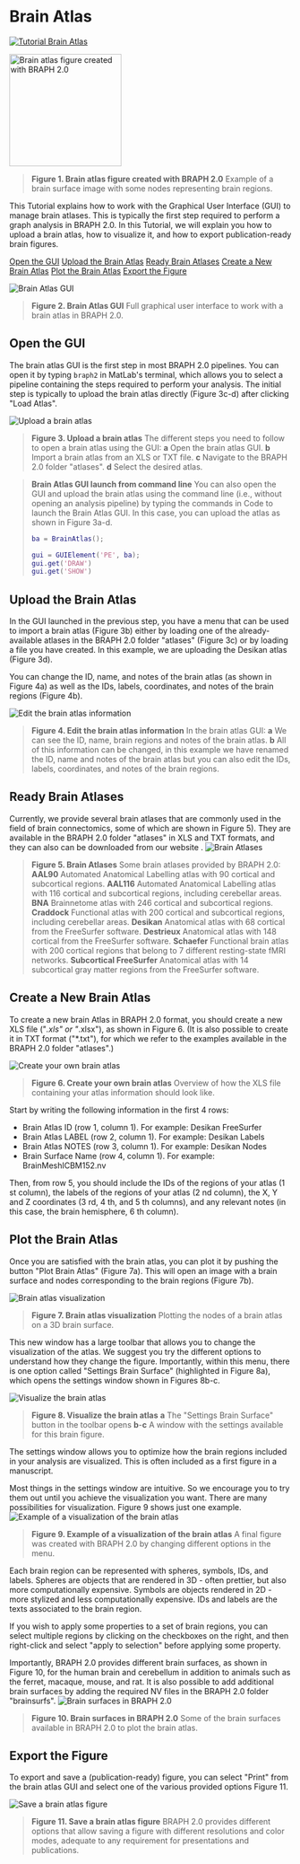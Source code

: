 # Brain Atlas

[![Tutorial Brain Atlas](https://img.shields.io/badge/PDF-Download-red?style=flat-square&logo=adobe-acrobat-reader)](tut_ba.pdf)

<img src="fig01.jpg" alt="Brain atlas figure created with BRAPH 2.0 " height="200px">

> **Figure 1. Brain atlas figure created with BRAPH 2.0**
> Example of a brain surface image with some nodes representing brain regions.
	



This Tutorial explains how to work with the Graphical User Interface (GUI) to manage brain atlases.
This is typically the first step required to perform a graph analysis in BRAPH 2.0. 
In this Tutorial, we will explain you how to upload a brain atlas, how to visualize it, and how to export publication-ready brain figures.

[Open the GUI](#Open-the-GUI)
[Upload the Brain Atlas](#Upload-the-Brain-Atlas)
[Ready Brain Atlases](#Ready-Brain-Atlases)
[Create a New Brain Atlas](#Create-a-New-Brain-Atlas)
[Plot the Brain Atlas](#Plot-the-Brain-Atlas)
[Export the Figure](#Export-the-Figure)




<img src="fig02.jpg" alt="Brain Atlas GUI">

> **Figure 2. Brain Atlas GUI**
> Full graphical user interface to work with a brain atlas in BRAPH 2.0. 
	


## Open the GUI

The brain atlas GUI is the first step in most BRAPH 2.0 pipelines. You can open it by typing `braph2` in MatLab's terminal, which allows you to select a pipeline containing the steps required to perform your analysis. The initial step is typically to upload the brain atlas directly (Figure 3c-d) after clicking "Load Atlas". 


<img src="fig03.jpg" alt="Upload a brain atlas">

> **Figure 3. Upload a brain atlas**
> The different steps you need to follow to open a brain atlas using the GUI: 
	**a** Open the brain atlas GUI.
	**b** Import a brain atlas from an XLS or TXT file.
	**c** Navigate to the BRAPH 2.0 folder "atlases".
	**d** Select the desired atlas.
	

> **Brain Atlas GUI launch from command line**
 You can also open the GUI and upload the brain atlas using the command line (i.e., without opening an analysis pipeline) by typing the commands in Code to launch the Brain Atlas GUI. In this case, you can upload the atlas as shown in Figure 3a-d. 
> ```matlab
> ba = BrainAtlas();
> 
> gui = GUIElement('PE', ba);
> gui.get('DRAW')
> gui.get('SHOW')
> ```




## Upload the Brain Atlas

In the GUI launched in the previous step, you have a menu that can be used to import a brain atlas (Figure 3b) either by loading one of the already-available atlases in the BRAPH 2.0 folder "atlases" (Figure 3c) or by loading a file you have created. In this example, we are uploading the Desikan atlas (Figure 3d).

You can change the ID, name, and notes of the brain atlas (as shown in Figure 4a) as well as the IDs, labels, coordinates, and notes of the brain regions (Figure 4b).
	

<img src="fig04.png" alt="Edit the brain atlas information">

> **Figure 4. Edit the brain atlas information**
> In the brain atlas GUI: 
	**a** We can see the ID, name, brain regions and notes of the brain atlas.
	**b** All of this information can be changed, in this example we have renamed the ID, name and notes of the brain atlas but you can also edit the IDs, labels, coordinates, and notes of the brain regions.
	


## Ready Brain Atlases



Currently, we provide several brain atlases that are commonly used in the field of brain connectomics, some of which are shown in Figure 5). 
They are available in the BRAPH 2.0 folder "atlases" in XLS and TXT formats, and they can also can be downloaded from our website .
<img src="fig05.jpg" alt="Brain Atlases">

> **Figure 5. Brain Atlases**
> Some brain atlases provided by BRAPH 2.0:
	**AAL90** Automated Anatomical Labelling atlas with 90 cortical and subcortical regions.
	**AAL116** Automated Anatomical Labelling atlas with 116 cortical and subcortical regions, including cerebellar areas.
	**BNA** Brainnetome atlas with 246 cortical and subcortical regions.
	**Craddock** Functional atlas with 200 cortical and subcortical regions, including cerebellar areas.
	**Desikan** Anatomical atlas with 68 cortical from the FreeSurfer software.
	**Destrieux** Anatomical atlas with 148 cortical from the FreeSurfer software.
	**Schaefer** Functional brain atlas with 200 cortical regions that belong to 7 different resting-state fMRI networks.
	**Subcortical FreeSurfer** Anatomical atlas with 14 subcortical gray matter regions from the FreeSurfer software.
	


## Create a New Brain Atlas

To create a new brain Atlas in BRAPH 2.0 format, you should create a new XLS file ("*.xls" or "*.xlsx"), as shown in Figure 6. 
(It is also possible to create it in TXT format ("*.txt"), for which we refer to the examples available in the BRAPH 2.0 folder "atlases".)


<img src="fig06.jpg" alt="Create your own brain atlas">

> **Figure 6. Create your own brain atlas**
> Overview of how the XLS file containing your atlas information should look like.
	

Start by writing the following information in the first 4 rows:
- Brain Atlas ID (row 1, column 1). 
For example: Desikan FreeSurfer
- Brain Atlas LABEL (row 2, column 1). 
For example: Desikan Labels
- Brain Atlas NOTES (row 3, column 1).
For example: Desikan Nodes
- Brain Surface Name (row 4, column 1).
For example: BrainMeshICBM152.nv

Then, from row 5, you should include the IDs of the regions of your atlas (1 st column), the labels of the regions of your atlas (2 nd column), the X, Y and Z coordinates (3 rd, 4 th, and 5 th columns), and any relevant notes (in this case, the brain hemisphere, 6 th column).	


## Plot the Brain Atlas

Once you are satisfied with the brain atlas, you can plot it by pushing the button "Plot Brain Atlas" (Figure 7a). 
This will open an image with a brain surface and nodes corresponding to the brain regions (Figure 7b).


<img src="fig07.jpg" alt="Brain atlas visualization">

> **Figure 7. Brain atlas visualization**
> Plotting the nodes of a brain atlas on a 3D brain surface. 
	

	
This new window has a large toolbar that allows you to change the visualization of the atlas. We suggest you try the different options to understand how they change the figure. Importantly, within this menu, there is one option called "Settings Brain Surface" (highlighted in Figure 8a), which opens the settings window shown in Figures 8b-c.



<img src="fig08.jpg" alt="Visualize the brain atlas">

> **Figure 8. Visualize the brain atlas**
> **a** The "Settings Brain Surface" button in the toolbar opens **b**-**c** A window with the settings available for this brain figure.
	


The settings window allows you to optimize how the brain regions included in your analysis are visualized. This is often included as a first figure in a manuscript.

Most things in the settings window are intuitive. So we encourage you to try them out until you achieve the visualization you want. There are many possibilities for visualization. Figure 9 shows just one example.
<img src="fig09.jpg" alt="Example of a visualization of the brain atlas">

> **Figure 9. Example of a visualization of the brain atlas**
> A final figure was created with BRAPH 2.0 by changing different options in the menu.
	

Each brain region can be represented with spheres, symbols, IDs, and labels.
Spheres are objects that are rendered in 3D - often prettier, but also more computationally expensive.
Symbols are objects rendered in 2D - more stylized and less computationally expensive.
IDs and labels are the texts associated to the brain region.

If you wish to apply some properties to a set of brain regions, you can select multiple regions by clicking on the checkboxes on the right, and then right-click and select "apply to selection" before applying some property.



Importantly, BRAPH 2.0 provides different brain surfaces, as shown in Figure 10, for the human brain and cerebellum in addition to animals such as the ferret, macaque, mouse, and rat.
It is also possible to add additional brain surfaces by adding the required NV files in the BRAPH 2.0 folder "brainsurfs".
<img src="fig10.png" alt="Brain surfaces in BRAPH 2.0">

> **Figure 10. Brain surfaces in BRAPH 2.0**
> Some of the brain surfaces available in BRAPH 2.0 to plot the brain atlas.
	




## Export the Figure

To export and save a (publication-ready) figure, you can select "Print" from the brain atlas GUI and select one of the various provided options Figure 11.


<img src="fig11.jpg" alt="Save a brain atlas figure">

> **Figure 11. Save a brain atlas figure**
> BRAPH 2.0 provides different options that allow saving a figure with different resolutions and color modes, adequate to any requirement for presentations and publications.
